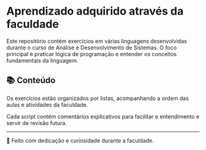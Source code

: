 # Aprendizado adquirido através da faculdade

Este repositório contém exercícios em várias linguagens desenvolvidas durante o curso de Análise e Desenvolvimento de Sistemas. O foco principal é praticar lógica de programação e entender os conceitos fundamentais da linguagem.

## 📚 Conteúdo

Os exercícios estão organizados por listas, acompanhando a ordem das aulas e atividades da faculdade.

Cada script contém comentários explicativos para facilitar o entendimento e servir de revisão futura.

---

🚀 Feito com dedicação e curiosidade durante a faculdade.
